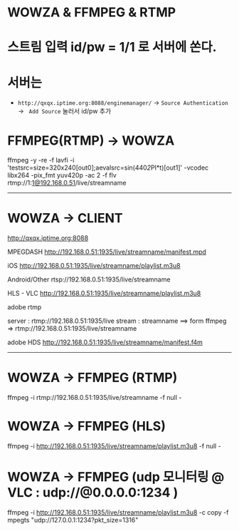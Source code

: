 # WOWZA & FFMPEG & RTMP

# 스트림 입력 id/pw = 1/1 로 서버에 쏜다. 


# 서버는 


- `http://qxqx.iptime.org:8088/enginemanager/` -> `Source Authentication` -> ` Add Source` 눌러서 id/pw 추가


# FFMPEG(RTMP) -> WOWZA


ffmpeg -y -re -f lavfi -i 'testsrc=size=320x240[out0];aevalsrc=sin(440*2*PI*t)[out1]' -vcodec libx264 -pix_fmt yuv420p -ac 2 -f flv rtmp://1:1@192.168.0.51/live/streamname


------------------------------


# WOWZA -> CLIENT


http://qxqx.iptime.org:8088 


MPEGDASH
http://192.168.0.51:1935/live/streamname/manifest.mpd


iOS
http://192.168.0.51:1935/live/streamname/playlist.m3u8


Android/Other
rtsp://192.168.0.51:1935/live/streamname


HLS - VLC
http://192.168.0.51:1935/live/streamname/playlist.m3u8


adobe rtmp


server : rtmp://192.168.0.51:1935/live
stream : streamname
==> form ffmpeg => rtmp://192.168.0.51:1935/live/streamname


adobe HDS
http://192.168.0.51:1935/live/streamname/manifest.f4m


----------------


# WOWZA -> FFMPEG (RTMP)




ffmpeg -i rtmp://192.168.0.51:1935/live/streamname -f null -  


# WOWZA -> FFMPEG (HLS)


ffmpeg -i http://192.168.0.51:1935/live/streamname/playlist.m3u8 -f null -  


# WOWZA -> FFMPEG (udp 모니터링 @ VLC : udp://@0.0.0.0:1234 )


ffmpeg -i http://192.168.0.51:1935/live/streamname/playlist.m3u8 -c copy -f mpegts "udp://127.0.0.1:1234?pkt_size=1316"
